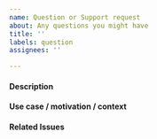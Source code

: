 ```yaml
---
name: Question or Support request
about: Any questions you might have
title: ''
labels: question
assignees: ''

---
```


#### Description

<!-- A short description of your request -->


#### Use case / motivation / context

<!-- Helpful info to better understand the request -->


#### Related Issues

<!-- Is there currently another issue associated with this? -->
